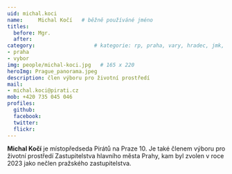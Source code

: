 ```yaml
---
uid: michal.koci
name:     Michal Kočí  	# běžně používáné jméno
titles:
  before: Mgr. 
  after:
category:                 	# kategorie: rp, praha, vary, hradec, jmk, senat
- praha
- vybor
img: people/michal-koci.jpg   # 165 x 220
heroImg: Prague_panorama.jpeg
description: člen výboru pro životní prostředí
mail:
- michal.koci@pirati.cz
mob: +420 735 045 046
profiles:
  github:       
  facebook:  
  twitter: 		  
  flickr:		  
---
```


**Michal Kočí** je místopředseda Pirátů na Praze 10. Je také členem výboru pro životní prostředí Zastupitelstva hlavního města Prahy, kam byl zvolen v roce 2023 jako nečlen pražského zastupitelstva.
